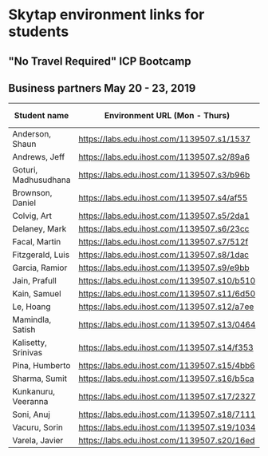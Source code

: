 # Skytap environment links for students 

## "No Travel Required" ICP Bootcamp

## Business partners May 20 - 23, 2019


| Student name | Environment URL (Mon - Thurs) | Environment URL (Fri - ) | 
| --- | --- | --- |
| Anderson, Shaun| https://labs.edu.ihost.com/1139507.s1/1537 | |
| Andrews, Jeff| https://labs.edu.ihost.com/1139507.s2/89a6 | | 
| Goturi, Madhusudhana| https://labs.edu.ihost.com/1139507.s3/b96b |  |
| Brownson, Daniel| https://labs.edu.ihost.com/1139507.s4/af55 | | 
| Colvig, Art| https://labs.edu.ihost.com/1139507.s5/2da1 |  |
| Delaney, Mark| https://labs.edu.ihost.com/1139507.s6/23cc |  |
| Facal, Martin| https://labs.edu.ihost.com/1139507.s7/512f | | 
| Fitzgerald, Luis| https://labs.edu.ihost.com/1139507.s8/1dac |  |
| Garcia, Ramior| https://labs.edu.ihost.com/1139507.s9/e9bb |  |
| Jain, Prafull| https://labs.edu.ihost.com/1139507.s10/b510 |  |
| Kain, Samuel| https://labs.edu.ihost.com/1139507.s11/6d50 |  |
| Le, Hoang| https://labs.edu.ihost.com/1139507.s12/a7ee |  |
| Mamindla, Satish| https://labs.edu.ihost.com/1139507.s13/0464 | | 
| Kalisetty, Srinivas| https://labs.edu.ihost.com/1139507.s14/f353 |  |
| Pina, Humberto| https://labs.edu.ihost.com/1139507.s15/4bb6 | | 
| Sharma, Sumit| https://labs.edu.ihost.com/1139507.s16/b5ca |  |
| Kunkanuru, Veeranna| https://labs.edu.ihost.com/1139507.s17/2327 |  |
| Soni, Anuj| https://labs.edu.ihost.com/1139507.s18/7111 |  |
| Vacuru, Sorin| https://labs.edu.ihost.com/1139507.s19/1034 |  |
| Varela, Javier | https://labs.edu.ihost.com/1139507.s20/16ed | |


